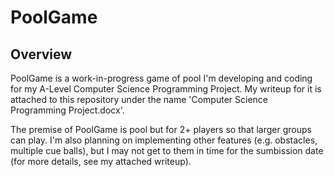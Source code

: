 # PoolGame
## Overview
PoolGame is a work-in-progress game of pool I'm developing and coding for my A-Level Computer Science Programming Project. 
My writeup for it is attached to this repository under the name 'Computer Science Programming Project.docx'.

The premise of PoolGame is pool but for 2+ players so that larger groups can play. 
I'm also planning on implementing other features (e.g. obstacles, multiple cue balls), but I may not get to them in time for the sumbission date (for more details, see my attached writeup).
